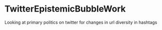 # TwitterEpistemicBubbleWork
Looking at primary politics on twitter for changes in url diversity in hashtags
